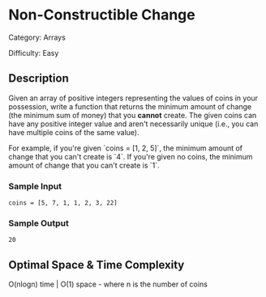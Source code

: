 # Non-Constructible Change

Category: Arrays

Difficulty: Easy

## Description

<p>
Given an array of positive integers representing the values of coins in your
possession, write a function that returns the minimum amount of change (the
minimum sum of money) that you <b>cannot</b> create. The given coins can have
any positive integer value and aren't necessarily unique (i.e., you can have
multiple coins of the same value).
</p>
For example, if you're given `coins = [1, 2, 5]`, the minimum
amount of change that you can't create is `4`. If you're given no
coins, the minimum amount of change that you can't create is `1`.


### Sample Input
```
coins = [5, 7, 1, 1, 2, 3, 22]
```

### Sample Output
```
20
```

## Optimal Space & Time Complexity

O(nlogn) time | O(1) space - where n is the number of coins
